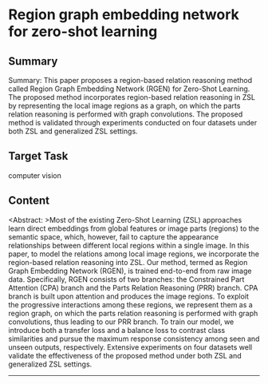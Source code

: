 # Region graph embedding network for zero-shot learning

## Summary

Summary: This paper proposes a region-based relation reasoning method called Region Graph Embedding Network (RGEN) for Zero-Shot Learning. The proposed method incorporates region-based relation reasoning in ZSL by representing the local image regions as a graph, on which the parts relation reasoning is performed with graph convolutions. The proposed method is validated through experiments conducted on four datasets under both ZSL and generalized ZSL settings.


## Target Task

computer vision

## Content

<Abstract: >Most of the existing Zero-Shot Learning (ZSL) approaches learn direct embeddings from global features or image parts (regions) to the semantic space, which, however, fail to capture the appearance relationships between different local regions within a single image. In this paper, to model the relations among local image regions, we incorporate the region-based relation reasoning into ZSL. Our method, termed as Region Graph Embedding Network (RGEN), is trained end-to-end from raw image data. Specifically, RGEN consists of two branches: the Constrained Part Attention (CPA) branch and the Parts Relation Reasoning (PRR) branch. CPA branch is built upon attention and produces the image regions. To exploit the progressive interactions among these regions, we represent them as a region graph, on which the parts relation reasoning is performed with graph convolutions, thus leading to our PRR branch. To train our model, we introduce both a transfer loss and a balance loss to contrast class similarities and pursue the maximum response consistency among seen and unseen outputs, respectively. Extensive experiments on four datasets well validate the effectiveness of the proposed method under both ZSL and generalized ZSL settings.



---

